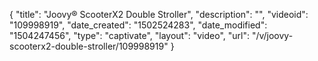 {
    "title": "Joovy&reg; ScooterX2 Double Stroller",
    "description": "",
    "videoid": "109998919",
    "date_created": "1502524283",
    "date_modified": "1504247456",
    "type": "captivate",
    "layout": "video",
    "url": "\/v\/joovy-scooterx2-double-stroller\/109998919"
}